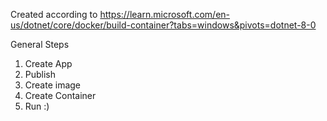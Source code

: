 Created according to https://learn.microsoft.com/en-us/dotnet/core/docker/build-container?tabs=windows&pivots=dotnet-8-0

General Steps
1. Create App
2. Publish
3. Create image
4. Create Container
5. Run :)
